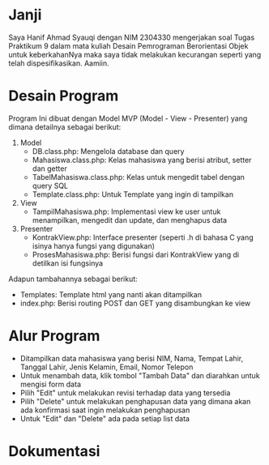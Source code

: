 # Janji

Saya Hanif Ahmad Syauqi dengan NIM 2304330 mengerjakan soal Tugas Praktikum 9 dalam mata kuliah Desain Pemrograman Berorientasi Objek untuk keberkahanNya maka saya tidak melakukan kecurangan seperti yang telah dispesifikasikan. Aamiin.

# Desain Program

Program Ini dibuat dengan Model MVP (Model - View - Presenter) yang dimana detailnya sebagai berikut:
1. Model
   - DB.class.php: Mengelola database dan query
   - Mahasiswa.class.php: Kelas mahasiswa yang berisi atribut, setter dan getter
   - TabelMahasiswa.class.php: Kelas untuk mengedit tabel dengan query SQL
   - Template.class.php: Untuk Template yang ingin di tampilkan
2. View
   - TampilMahasiswa.php: Implementasi view ke user untuk menampilkan, mengedit dan update, dan menghapus data
3. Presenter
   - KontrakView.php: Interface presenter (seperti .h di bahasa C yang isinya hanya fungsi yang digunakan)
   - ProsesMahasiswa.php: Berisi fungsi dari KontrakView yang di detilkan isi fungsinya

Adapun tambahannya sebagai berikut:
- Templates: Template html yang nanti akan ditampilkan
- index.php: Berisi routing POST dan GET yang disambungkan ke view

# Alur Program
- Ditampilkan data mahasiswa yang berisi NIM, Nama, Tempat Lahir, Tanggal Lahir, Jenis Kelamin, Email, Nomor Telepon
- Untuk menambah data, klik tombol "Tambah Data" dan diarahkan untuk mengisi form data
- Pilih "Edit" untuk melakukan revisi terhadap data yang tersedia
- Pilih "Delete" untuk melakukan penghapusan data yang dimana akan ada konfirmasi saat ingin melakukan penghapusan
- Untuk "Edit" dan "Delete" ada pada setiap list data

# Dokumentasi
